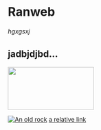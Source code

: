 # Ranweb
###### hgxgsxj
jadbjdjbd...
---

<img src="https://user-images.githubusercontent.com/111654346/187629856-b21f26ee-ad82-487b-b66b-365b9db578cf.png" width="200" height="100">

[![An old rock](/assets/images/shiprock.jpg "Shiprock, New Mexico by Beau Rogers")](https://www.flickr.com/photos/stephcarter/1350656595/in/photolist-Qv3rFw-34mt9F-a9Cmfy-5Ha3Zi-9msKdv-o3hgjr-hWpUte-4WMsJ1-KUQ8N-deshUb-vssBD-6CQci6-8AFCiD-zsJWT-nNfsgB-dPDwZJ-bn9JGn-5HtSXY-6CUhAL-a4UTXB-ugPum-KUPSo-fBLNm-6CUmpy-4WMsc9-8a7D3T-83KJev-6CQ2bK-nNusHJ-a78rQH-nw3NvT-7aq2qf-8wwBso-3nNceh-ugSKP-4mh4kh-bbeeqH-a7biME-q3PtTf-brFpgb-cg38zw-bXMZc-nJPELD-f58Lmo-bXMYG-bz8AAi-bxNtNT-bXMYi-bXMY6-bXMYv)
[a relative link](aboutme.md)
